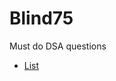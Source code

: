 # Blind75
Must do DSA questions
- [List](https://leetcode.com/discuss/general-discussion/460599/blind-75-leetcode-questions)